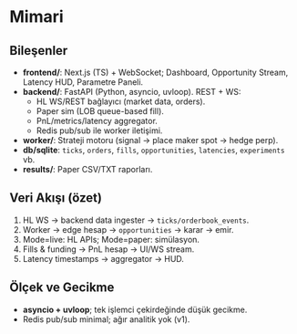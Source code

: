 # Mimari

## Bileşenler
- **frontend/**: Next.js (TS) + WebSocket; Dashboard, Opportunity Stream, Latency HUD, Parametre Paneli.
- **backend/**: FastAPI (Python, asyncio, uvloop). REST + WS:
  - HL WS/REST bağlayıcı (market data, orders).
  - Paper sim (LOB queue-based fill).
  - PnL/metrics/latency aggregator.
  - Redis pub/sub ile worker iletişimi.
- **worker/**: Strateji motoru (signal → place maker spot → hedge perp).
- **db/sqlite**: `ticks`, `orders`, `fills`, `opportunities`, `latencies`, `experiments` vb.
- **results/**: Paper CSV/TXT raporları.

## Veri Akışı (özet)
1) HL WS → backend data ingester → `ticks/orderbook_events`.
2) Worker → edge hesap → `opportunities` → karar → emir.
3) Mode=live: HL APIs; Mode=paper: simülasyon.
4) Fills & funding → PnL hesap → UI/WS stream.
5) Latency timestamps → aggregator → HUD.

## Ölçek ve Gecikme
- **asyncio + uvloop**; tek işlemci çekirdeğinde düşük gecikme.
- Redis pub/sub minimal; ağır analitik yok (v1).

